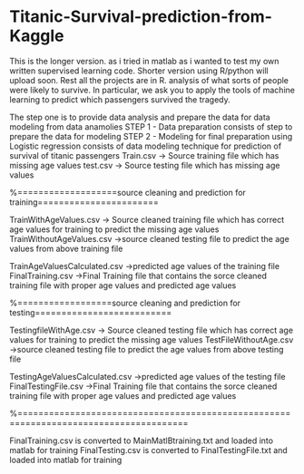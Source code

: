 # Titanic-Survival-prediction-from-Kaggle
This is the longer version. as i tried in matlab as i wanted to test my own written supervised learning code. Shorter version using R/python will upload soon. Rest all the projects are in R.
analysis of what sorts of people were likely to survive. In particular, we ask you to apply the tools of machine learning to predict which passengers survived the tragedy.

The step one is to provide data analysis and prepare the data for data modeling from data anamolies
STEP 1 - Data preparation consists of step to prepare the data for modeling
STEP 2 - Modeling for final preparation using Logistic regression consists of data modeling technique for prediction of survival of titanic passengers
Train.csv -> Source training file which has missing age values 
test.csv -> Source testing file which has missing age values

%===================source cleaning and prediction for training=======================

TrainWithAgeValues.csv -> Source cleaned training file which has correct age values for training to predict the missing age values
TrainWithoutAgeValues.csv ->source cleaned testing file to predict the age values from above training file

TrainAgeValuesCalculated.csv ->predicted age values of the training file
FinalTraining.csv ->Final Training file that contains the sorce cleaned training file with proper age values and predicted age values

%==================source cleaning and prediction for testing==========================

TestingfileWithAge.csv -> Source cleaned testing file which has correct age values for training to predict the missing age values
TestFileWithoutAge.csv ->source cleaned testing file to predict the age values from above testing file

TestingAgeValuesCalculated.csv ->predicted age values of the testing file
FinalTestingFile.csv ->Final Training file that contains the sorce cleaned training file with proper age values and predicted age values

%======================================================================================

FinalTraining.csv is converted to MainMatlBtraining.txt and loaded into matlab for training
FinalTesting.csv is converted to FinalTestingFile.txt and loaded into matlab for training
